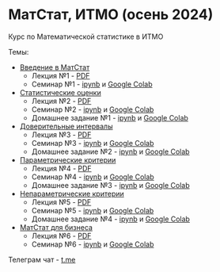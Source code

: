 # МатСтат, ИТМО (осень 2024)

Курс по Математической статистике в ИТМО

Темы:
- [Введение в МатСтат](1%20-%20Intro)
	- Лекция №1 - [PDF](1%20-%20Intro/ITMO_MathStat_Lecture_1_Intro.pdf)
	- Семинар №1 - [ipynb](1%20-%20Intro/ITMO_MathStat_Seminar_1_Intro.ipynb) и [Google Colab](https://colab.research.google.com/drive/1eSe5PBTRtYyCp-YvNPH2Az9SS8_wJ2N4?usp=sharing)
- [Статистические оценки](2%20-%20Estimates)
	- Лекция №2 - [PDF](2%20-%20Estimates/ITMO_MathStat_Lecture_2_Estimates.pdf)
	- Семинар №2 - [ipynb](2%20-%20Estimates/ITMO_MathStat_Seminar_2.ipynb) и [Google Colab](https://colab.research.google.com/drive/1pxCrsRJxEKpc6gZDVzoVGpJXamaEjrnY?usp=sharing)
    - Домашнее задание №1 - [ipynb](2%20-%20Estimates/ITMO_MathStat_HW_1.ipynb) и [Google Colab](https://colab.research.google.com/drive/1LDGCOVH2a3I838kFBGOKqYaSLywi9SET?usp=sharing)
- [Доверительные интервалы](3%20-%20)
  	- Лекция №3 - [PDF](3%20-%20Confidence%20interval/ITMO_MathStat_Lecture_3_Confidence_interval.pdf)
    - Семинар №3 - [ipynb](3%20-%20Confidence%20interval/ITMO_MathStat_Seminar_3_Confidence_interval.pdf) и [Google Colab](https://colab.research.google.com/drive/1ys2bZH2tb84tKqOgEiWMeD3Bid2FN32k?usp=sharing)
    - Домашнее задание №2 - [ipynb](3%20-%20Confidence%20interval/ITMO_MathStat_HW_2.ipynb) и [Google Colab](https://colab.research.google.com/drive/1JJnp8kY1nV7UVrXeXQ9OPmJda18kDke-?usp=sharing)
- [Параметрические критерии](4%20-%20Parametric%20tests)
  	- Лекция №4 - [PDF](4%20-%20Parametric%20tests/ITMO_MathStat_Lecture_4_Parametric_tests.pdf)
    - Семинар №4 - [ipynb](4%20-%20Parametric%20tests/ITMO_MathStat_Seminar_4.ipynb) и [Google Colab](https://colab.research.google.com/drive/1iDWzAWz-JvXOf6zQB_fZxVnBJS5CA9BO?usp=sharing)
    - Домашнее задание №3 - [ipynb](4%20-%20Parametric%20tests/ITMO_MathStat_HW_3.ipynb) и [Google Colab](https://colab.research.google.com/drive/1aqmuzv7ueJyinZl8WQ0FW0m_UnIugZbi?usp=sharing)
- [Непараметрические критерии](5%20-%20Nonparametric%20tests)
	- Лекция №5 - [PDF](5%20-%20Nonparametric%20tests/ITMO_MathStat_Lecture_5_Nonparametric_tests.pdf)
    - Семинар №5 - [ipynb](5%20-%20Nonparametric%20tests/ITMO_MathStat_Seminar_5_Nonparametric_tests.ipynb) и [Google Colab](https://colab.research.google.com/drive/1IjEytCKjmkaQO9o7X9JiiknRTFN0ANDg?usp=sharing)
    - Домашнее задание №4 - [ipynb](5%20-%20Nonparametric%20tests/ITMO_MathStat_HW_4.ipynb) и [Google Colab](https://colab.research.google.com/drive/1647Z7Op_-4IFftwJXKrhZxZd3AWA1xru?usp=sharing)
- [МатСтат для бизнеса](6%20-%20MathStat%20in%20business)
	- Лекция №6 - [PDF](6%20-%20MathStat%20in%20business/ITMO_MathStat_Lecture_6_MathStat_in_Business.pdf)
    - Семинар №6 - [ipynb](6%20-%20MathStat%20in%20business/ITMO_MathStat_Seminar_6_ABTesting_with_Ambrosia.ipynb) и [Google Colab](https://colab.research.google.com/drive/1VgoDqaXp-VtukwWcY30XroPhcHcjTA7K?usp=sharing)

Телеграм чат - [t.me](https://t.me/+Of6NFSn60ToyYjBi)
